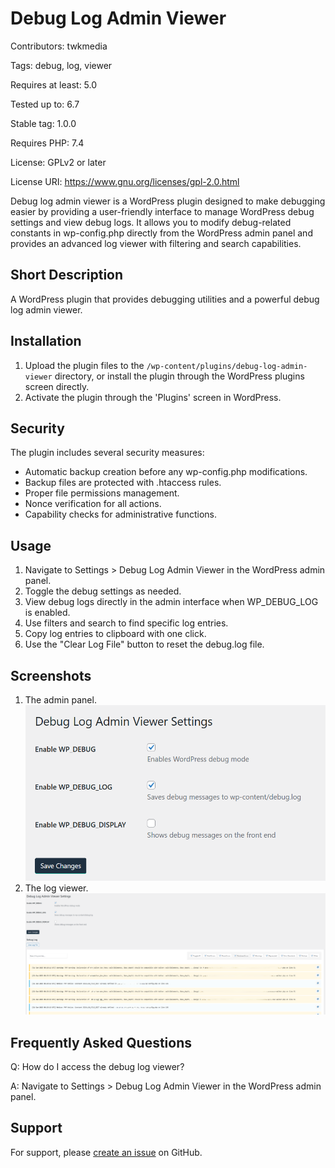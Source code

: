 # Debug Log Admin Viewer

Contributors: twkmedia

Tags: debug, log, viewer

Requires at least: 5.0

Tested up to: 6.7

Stable tag: 1.0.0

Requires PHP: 7.4

License: GPLv2 or later

License URI: https://www.gnu.org/licenses/gpl-2.0.html

Debug log admin viewer is a WordPress plugin designed to make debugging easier by providing a user-friendly interface to manage WordPress debug settings and view debug logs. It allows you to modify debug-related constants in wp-config.php directly from the WordPress admin panel and provides an advanced log viewer with filtering and search capabilities.

## Short Description

A WordPress plugin that provides debugging utilities and a powerful debug log admin viewer.

## Installation

1. Upload the plugin files to the `/wp-content/plugins/debug-log-admin-viewer` directory, or install the plugin through the WordPress plugins screen directly.
2. Activate the plugin through the 'Plugins' screen in WordPress.

## Security

The plugin includes several security measures:
- Automatic backup creation before any wp-config.php modifications.
- Backup files are protected with .htaccess rules.
- Proper file permissions management.
- Nonce verification for all actions.
- Capability checks for administrative functions.

## Usage

1. Navigate to Settings > Debug Log Admin Viewer in the WordPress admin panel.
2. Toggle the debug settings as needed.
3. View debug logs directly in the admin interface when WP_DEBUG_LOG is enabled.
4. Use filters and search to find specific log entries.
5. Copy log entries to clipboard with one click.
6. Use the "Clear Log File" button to reset the debug.log file.

## Screenshots

1. The admin panel. ![Admin Panel](assets/screenshot-1.png)
2. The log viewer. ![Log Viewer](assets/screenshot-2.png)

## Frequently Asked Questions

Q: How do I access the debug log viewer?

A: Navigate to Settings > Debug Log Admin Viewer in the WordPress admin panel.

## Support

For support, please [create an issue](https://github.com/aidamartinez/debug-log-admin-viewer/issues) on GitHub.
